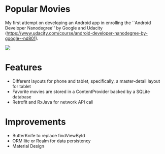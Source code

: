 # Popular Movies

My first attempt on developing an Android app in enrolling the ``Android Developer Nanodegree'' by Google and Udacity (https://www.udacity.com/course/android-developer-nanodegree-by-google--nd801).

![](https://i.imgur.com/vkaj1wf.gif)

# Features

- Different layouts for phone and tablet, specifically, a master-detail layout for tablet
- Favorite movies are stored in a ContentProvider backed by a SQLite database
- Retrofit and RxJava for network API call

# Improvements
- ButterKnife to replace findViewById
- ORM lite or Realm for data persistency
- Material Design
